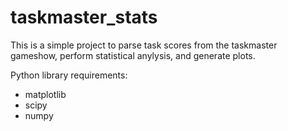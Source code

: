 # taskmaster_stats

This is a simple project to parse task scores from the taskmaster gameshow, perform statistical anylysis, and generate plots.

Python library requirements:

* matplotlib
* scipy
* numpy
